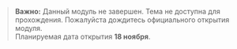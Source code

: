 >
>**Важно:** Данный модуль не завершен. Тема не доступна для прохождения. Пожалуйста дождитесь официального открытия модуля.  
>Планируемая дата открытия **18 ноября**.
>
